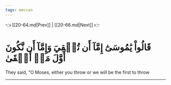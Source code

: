 ```yaml
---
tags: meccan
---
```


👈 [[20-64.md|Prev]] | [[20-66.md|Next]] 👉

# قَالُواْ يَٰمُوسَىٰٓ إِمَّآ أَن تُلۡقِيَ وَإِمَّآ أَن نَّكُونَ أَوَّلَ مَنۡ أَلۡقَىٰ

They said, "O Moses, either you throw or we will be the first to throw

---

